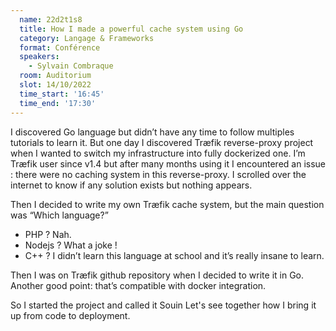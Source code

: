 ```yaml
---
  name: 22d2t1s8
  title: How I made a powerful cache system using Go
  category: Langage & Frameworks
  format: Conférence 
  speakers: 
    - Sylvain Combraque
  room: Auditorium
  slot: 14/10/2022
  time_start: '16:45'
  time_end: '17:30'
---
```

I discovered Go language but didn’t have any time to follow multiples tutorials to learn it. But one day I discovered Træfik reverse-proxy project when I wanted to switch my infrastructure into fully dockerized one. I’m Træfik user since v1.4 but after many months using it I encountered an issue : there were no caching system in this reverse-proxy. I scrolled over the internet to know if any solution exists but nothing appears.

Then I decided to write my own Træfik cache system, but the main question was “Which language?”

- PHP ? Nah.
- Nodejs ? What a joke !
- C++ ? I didn’t learn this language at school and it’s really insane to learn.

Then I was on Træfik github repository when I decided to write it in Go. Another good point: that’s compatible with docker integration.

So I started the project and called it Souin Let's see together how I bring it up from code to deployment.
